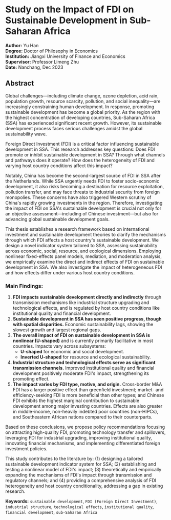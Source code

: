 # Study on the Impact of FDI on Sustainable Development in Sub-Saharan Africa

**Author:** Yu Han  
**Degree:** Doctor of Philosophy in Economics  
**Institution:** Jiangxi University of Finance and Economics  
**Supervisor:** Professor Limeng Zhu  
**Date:** Nanchang, Dec 2023

## Abstract

Global challenges—including climate change, ozone depletion, acid rain, population growth, resource scarcity, pollution, and social inequality—are increasingly constraining human development. In response, promoting sustainable development has become a global priority. As the region with the highest concentration of developing countries, Sub-Saharan Africa (SSA) has experienced significant recent growth. However, its sustainable development process faces serious challenges amidst the global sustainability wave.

Foreign Direct Investment (FDI) is a critical factor influencing sustainable development in SSA. This research addresses key questions: Does FDI promote or inhibit sustainable development in SSA? Through what channels and pathways does it operate? How does the heterogeneity of FDI and varying host country conditions affect this impact?

Notably, China has become the second-largest source of FDI in SSA after the Netherlands. While SSA urgently needs FDI to foster socio-economic development, it also risks becoming a destination for resource exploitation, pollution transfer, and may face threats to industrial security from foreign monopolies. These concerns have also triggered Western scrutiny of China's rapidly growing investments in the region. Therefore, investigating the impact of FDI on SSA's sustainable development is crucial not only for an objective assessment—including of Chinese investment—but also for advancing global sustainable development goals.

This thesis establishes a research framework based on international investment and sustainable development theories to clarify the mechanisms through which FDI affects a host country's sustainable development. We design a novel indicator system tailored to SSA, assessing sustainability across economic, social, resource, and ecological dimensions. Employing nonlinear fixed-effects panel models, mediation, and moderation analysis, we empirically examine the direct and indirect effects of FDI on sustainable development in SSA. We also investigate the impact of heterogeneous FDI and how effects differ under various host country conditions.

### Main Findings:

1.  **FDI impacts sustainable development directly and indirectly** through transmission mechanisms like industrial structure upgrading and technological effects, and is regulated by host country conditions like institutional quality and financial development.
2.  **Sustainable development in SSA has seen positive progress, though with spatial disparities.** Economic sustainability lags, showing the slowest growth and largest regional gaps.
3.  **The overall impact of FDI on sustainable development in SSA is nonlinear (U-shaped)** and is currently primarily facilitative in most countries. Impacts vary across subsystems:
    *   **U-shaped** for economic and social development.
    *   **Inverted U-shaped** for resource and ecological sustainability.
4.  **Industrial structure and technological effects serve as significant transmission channels.** Improved institutional quality and financial development positively moderate FDI's impact, strengthening its promoting effect.
5.  **The impact varies by FDI type, motive, and origin.** Cross-border M&A FDI has a larger positive effect than greenfield investment; market- and efficiency-seeking FDI is more beneficial than other types; and Chinese FDI exhibits the highest marginal contribution to sustainable development among major investing countries. Effects are also greater in middle-income, non-heavily indebted poor countries (non-HIPCs), and Southeastern African nations compared to their counterparts.

Based on these conclusions, we propose policy recommendations focusing on attracting high-quality FDI, promoting technology transfer and spillovers, leveraging FDI for industrial upgrading, improving institutional quality, innovating financial mechanisms, and implementing differentiated foreign investment policies.

This study contributes to the literature by: (1) designing a tailored sustainable development indicator system for SSA; (2) establishing and testing a nonlinear model of FDI's impact; (3) theoretically and empirically expanding the mechanisms of FDI's impact through transmission and regulatory channels; and (4) providing a comprehensive analysis of FDI heterogeneity and host country conditionality, addressing a gap in existing research.

**Keywords:** `sustainable development`, `FDI (Foreign Direct Investment)`, `industrial structure`, `technological effects`, `institutional quality`, `financial development`, `sub-Saharan Africa`
